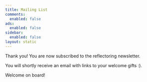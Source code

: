 ```yaml
---
title: Mailing List
comments: 
  enabled: false
ads: 
  enabled: false
sidebar:
  enabled: false
layout: static
---
```


Thank you! You are now subscribed to the reflectoring newsletter.

You will shortly receive an email with links to your welcome gifts :).

Welcome on board!
